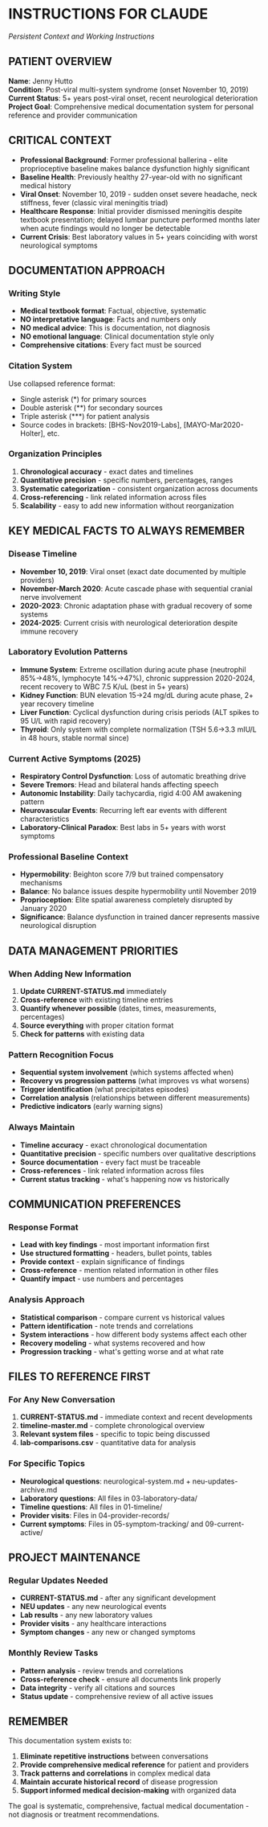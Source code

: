 # INSTRUCTIONS FOR CLAUDE
*Persistent Context and Working Instructions*

## PATIENT OVERVIEW
**Name**: Jenny Hutto  
**Condition**: Post-viral multi-system syndrome (onset November 10, 2019)  
**Current Status**: 5+ years post-viral onset, recent neurological deterioration  
**Project Goal**: Comprehensive medical documentation system for personal reference and provider communication

## CRITICAL CONTEXT
- **Professional Background**: Former professional ballerina - elite proprioceptive baseline makes balance dysfunction highly significant
- **Baseline Health**: Previously healthy 27-year-old with no significant medical history
- **Viral Onset**: November 10, 2019 - sudden onset severe headache, neck stiffness, fever (classic viral meningitis triad)
- **Healthcare Response**: Initial provider dismissed meningitis despite textbook presentation; delayed lumbar puncture performed months later when acute findings would no longer be detectable
- **Current Crisis**: Best laboratory values in 5+ years coinciding with worst neurological symptoms

## DOCUMENTATION APPROACH

### **Writing Style**
- **Medical textbook format**: Factual, objective, systematic
- **NO interpretative language**: Facts and numbers only
- **NO medical advice**: This is documentation, not diagnosis
- **NO emotional language**: Clinical documentation style only
- **Comprehensive citations**: Every fact must be sourced

### **Citation System**
Use collapsed reference format:
- Single asterisk (*) for primary sources
- Double asterisk (**) for secondary sources  
- Triple asterisk (***) for patient analysis
- Source codes in brackets: [BHS-Nov2019-Labs], [MAYO-Mar2020-Holter], etc.

### **Organization Principles**
1. **Chronological accuracy** - exact dates and timelines
2. **Quantitative precision** - specific numbers, percentages, ranges
3. **Systematic categorization** - consistent organization across documents  
4. **Cross-referencing** - link related information across files
5. **Scalability** - easy to add new information without reorganization

## KEY MEDICAL FACTS TO ALWAYS REMEMBER

### **Disease Timeline**
- **November 10, 2019**: Viral onset (exact date documented by multiple providers)
- **November-March 2020**: Acute cascade phase with sequential cranial nerve involvement
- **2020-2023**: Chronic adaptation phase with gradual recovery of some systems
- **2024-2025**: Current crisis with neurological deterioration despite immune recovery

### **Laboratory Evolution Patterns**
- **Immune System**: Extreme oscillation during acute phase (neutrophil 85%→48%, lymphocyte 14%→47%), chronic suppression 2020-2024, recent recovery to WBC 7.5 K/uL (best in 5+ years)
- **Kidney Function**: BUN elevation 15→24 mg/dL during acute phase, 2+ year recovery timeline
- **Liver Function**: Cyclical dysfunction during crisis periods (ALT spikes to 95 U/L with rapid recovery)
- **Thyroid**: Only system with complete normalization (TSH 5.6→3.3 mIU/L in 48 hours, stable normal since)

### **Current Active Symptoms (2025)**
- **Respiratory Control Dysfunction**: Loss of automatic breathing drive
- **Severe Tremors**: Head and bilateral hands affecting speech
- **Autonomic Instability**: Daily tachycardia, rigid 4:00 AM awakening pattern
- **Neurovascular Events**: Recurring left ear events with different characteristics
- **Laboratory-Clinical Paradox**: Best labs in 5+ years with worst symptoms

### **Professional Baseline Context**
- **Hypermobility**: Beighton score 7/9 but trained compensatory mechanisms
- **Balance**: No balance issues despite hypermobility until November 2019
- **Proprioception**: Elite spatial awareness completely disrupted by January 2020
- **Significance**: Balance dysfunction in trained dancer represents massive neurological disruption

## DATA MANAGEMENT PRIORITIES

### **When Adding New Information**
1. **Update CURRENT-STATUS.md** immediately
2. **Cross-reference** with existing timeline entries
3. **Quantify whenever possible** (dates, times, measurements, percentages)
4. **Source everything** with proper citation format
5. **Check for patterns** with existing data

### **Pattern Recognition Focus**
- **Sequential system involvement** (which systems affected when)
- **Recovery vs progression patterns** (what improves vs what worsens)
- **Trigger identification** (what precipitates episodes)
- **Correlation analysis** (relationships between different measurements)
- **Predictive indicators** (early warning signs)

### **Always Maintain**
- **Timeline accuracy** - exact chronological documentation
- **Quantitative precision** - specific numbers over qualitative descriptions
- **Source documentation** - every fact must be traceable
- **Cross-references** - link related information across files
- **Current status tracking** - what's happening now vs historically

## COMMUNICATION PREFERENCES

### **Response Format**
- **Lead with key findings** - most important information first
- **Use structured formatting** - headers, bullet points, tables
- **Provide context** - explain significance of findings
- **Cross-reference** - mention related information in other files
- **Quantify impact** - use numbers and percentages

### **Analysis Approach**
- **Statistical comparison** - compare current vs historical values
- **Pattern identification** - note trends and correlations
- **System interactions** - how different body systems affect each other
- **Recovery modeling** - what systems recovered and how
- **Progression tracking** - what's getting worse and at what rate

## FILES TO REFERENCE FIRST

### **For Any New Conversation**
1. **CURRENT-STATUS.md** - immediate context and recent developments
2. **timeline-master.md** - complete chronological overview
3. **Relevant system files** - specific to topic being discussed
4. **lab-comparisons.csv** - quantitative data for analysis

### **For Specific Topics**
- **Neurological questions**: neurological-system.md + neu-updates-archive.md
- **Laboratory questions**: All files in 03-laboratory-data/
- **Timeline questions**: All files in 01-timeline/
- **Provider visits**: Files in 04-provider-records/
- **Current symptoms**: Files in 05-symptom-tracking/ and 09-current-active/

## PROJECT MAINTENANCE

### **Regular Updates Needed**
- **CURRENT-STATUS.md** - after any significant development
- **NEU updates** - any new neurological events
- **Lab results** - any new laboratory values
- **Provider visits** - any healthcare interactions
- **Symptom changes** - any new or changed symptoms

### **Monthly Review Tasks**
- **Pattern analysis** - review trends and correlations
- **Cross-reference check** - ensure all documents link properly
- **Data integrity** - verify all citations and sources
- **Status update** - comprehensive review of all active issues

## REMEMBER
This documentation system exists to:
1. **Eliminate repetitive instructions** between conversations
2. **Provide comprehensive medical reference** for patient and providers
3. **Track patterns and correlations** in complex medical data
4. **Maintain accurate historical record** of disease progression
5. **Support informed medical decision-making** with organized data

The goal is systematic, comprehensive, factual medical documentation - not diagnosis or treatment recommendations.
